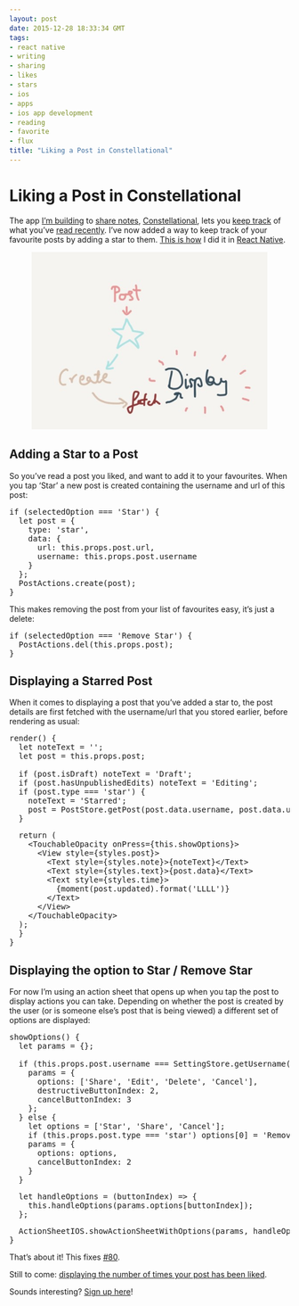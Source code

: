 ```yaml
---
layout: post
date: 2015-12-28 18:33:34 GMT
tags:
- react native
- writing
- sharing
- likes
- stars
- ios
- apps
- ios app development
- reading
- favorite
- flux
title: "Liking a Post in Constellational"
---
```

# Liking a Post in Constellational

<p>The app <a href="http://github.com/constellational">I’m building</a> to <a href="http://arpith.co/post/134539082857/sharing-a-post">share notes</a>, <a href="http://constellational.com/">Constellational</a>, lets you <a href="http://arpith.co/post/134737535752/keeping-track-of-what-youve-read">keep track</a> of what you’ve <a href="http://arpith.co/post/135331987217/remembering-what-you-read-last">read recently</a>. I’ve now added a way to keep track of your favourite posts by adding a star to them. <a href="https://github.com/constellational/iOS/blob/f266909bb9ce8c9a19fae9bdba1789dffc5961d1/components/Post.js">This is how</a> I did it in <a href="http://facebook.github.io/react-native/">React Native</a>.</p><figure class="tmblr-full" data-orig-height="600" data-orig-width="800"><img src="/images/7a10c464a96c4f99dab702bdf861dd740eaaa93540b67042829e64f863212c2d.jpg" data-orig-height="600" data-orig-width="800"></figure><h2>Adding a Star to a Post</h2><p>So you’ve read a post you liked, and want to add it to your favourites. When you tap ‘Star’ a new post is created containing the username and url of this post:</p><pre>if (selectedOption === 'Star') {<br> &nbsp;let post = {<br> &nbsp; &nbsp;type: 'star',<br> &nbsp; &nbsp;data: {<br> &nbsp; &nbsp; &nbsp;url: this.props.post.url,<br> &nbsp; &nbsp; &nbsp;username: this.props.post.username<br> &nbsp; &nbsp;}<br> &nbsp;};<br> &nbsp;PostActions.create(post);<br>}</pre><p>This makes removing the post from your list of favourites easy, it’s just a delete:</p><pre>if (selectedOption === 'Remove Star') {<br> &nbsp;PostActions.del(this.props.post);<br>}</pre><h2>Displaying a Starred Post</h2><p>When it comes to displaying a post that you’ve added a star to, the post details are first fetched with the username/url that you stored earlier, before rendering as usual:</p><pre>render() {<br> &nbsp;let noteText = '';<br> &nbsp;let post = this.props.post;<br><br> &nbsp;if (post.isDraft) noteText = 'Draft';<br> &nbsp;if (post.hasUnpublishedEdits) noteText = 'Editing';<br> &nbsp;if (post.type === 'star') {<br> &nbsp; &nbsp;noteText = 'Starred';<br> &nbsp; &nbsp;post = PostStore.getPost(post.data.username, post.data.url);<br> &nbsp;}</pre><pre> &nbsp;return (<br> &nbsp; &nbsp;&lt;TouchableOpacity onPress={this.showOptions}&gt;<br> &nbsp; &nbsp; &nbsp;&lt;View style={styles.post}&gt;<br> &nbsp; &nbsp; &nbsp; &nbsp;&lt;Text style={styles.note}&gt;{noteText}&lt;/Text&gt;<br> &nbsp; &nbsp; &nbsp; &nbsp;&lt;Text style={styles.text}&gt;{post.data}&lt;/Text&gt;<br> &nbsp; &nbsp; &nbsp; &nbsp;&lt;Text style={styles.time}&gt;<br> &nbsp; &nbsp; &nbsp; &nbsp; &nbsp;{moment(post.updated).format('LLLL')}<br> &nbsp; &nbsp; &nbsp; &nbsp;&lt;/Text&gt;<br> &nbsp; &nbsp; &nbsp;&lt;/View&gt;<br> &nbsp; &nbsp;&lt;/TouchableOpacity&gt;<br> &nbsp;);<br> &nbsp;}<br>}</pre><h2>Displaying the option to Star / Remove Star</h2><p>For now I’m using an action sheet that opens up when you tap the post to display actions you can take. Depending on whether the post is created by the user (or is someone else’s post that is being viewed) a different set of options are displayed:</p><pre>showOptions() {<br> &nbsp;let params = {};<br> &nbsp;<br> &nbsp;if (this.props.post.username === SettingStore.getUsername()) {<br> &nbsp; &nbsp;params = {<br> &nbsp; &nbsp; &nbsp;options: ['Share', 'Edit', 'Delete', 'Cancel'],<br> &nbsp; &nbsp; &nbsp;destructiveButtonIndex: 2,<br> &nbsp; &nbsp; &nbsp;cancelButtonIndex: 3<br> &nbsp; &nbsp;};<br> &nbsp;} else {<br> &nbsp; &nbsp;let options = ['Star', 'Share', 'Cancel'];<br> &nbsp; &nbsp;if (this.props.post.type === 'star') options[0] = 'Remove Star';<br> &nbsp; &nbsp;params = {<br> &nbsp; &nbsp; &nbsp;options: options,<br> &nbsp; &nbsp; &nbsp;cancelButtonIndex: 2<br> &nbsp; &nbsp;}<br> &nbsp;}</pre><pre> &nbsp;let handleOptions = (buttonIndex) =&gt; { &nbsp; <br> &nbsp; &nbsp;this.handleOptions(params.options[buttonIndex]);<br> &nbsp;};</pre><pre> &nbsp;ActionSheetIOS.showActionSheetWithOptions(params, handleOptions);<br>}</pre><p>That’s about it! This fixes <a href="https://github.com/constellational/iOS/issues/80">#80</a>.</p><p>Still to come: <a href="https://github.com/constellational/iOS/issues/82">displaying the number of times your post has been liked</a>.</p><p>Sounds interesting? <a href="http://eepurl.com/bHN6Mf">Sign up here</a>!</p>